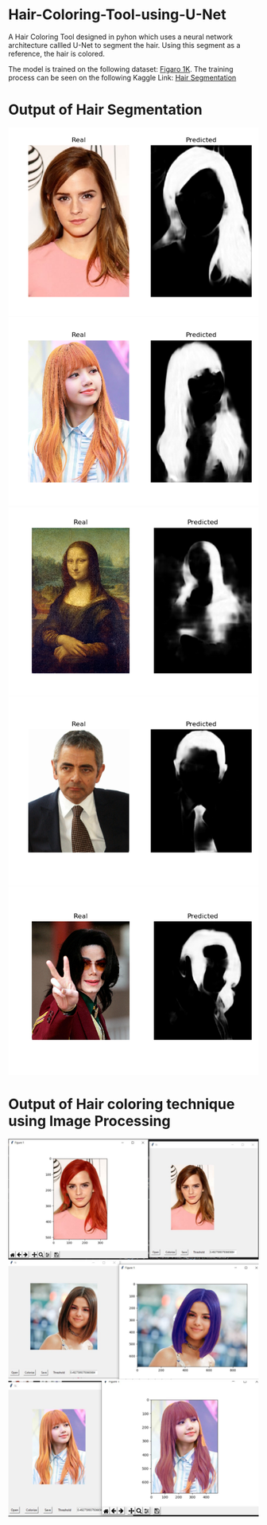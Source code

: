 # Hair-Coloring-Tool-using-U-Net
A Hair Coloring Tool designed in pyhon which uses a neural network architecture callled U-Net to segment the hair. Using this segment as a reference, the hair is colored.


The model is trained on the following dataset: [Figaro 1K](http://projects.i-ctm.eu/it/progetto/figaro-1k). The training process can be seen on the following Kaggle Link: [Hair Segmentation](https://www.kaggle.com/rahuldshetty/hair-segmentation-using-u-net)

# Output of Hair Segmentation
![Fig1](https://raw.githubusercontent.com/rahuldshetty/Hair-Coloring-Tool-using-U-Net/master/ouput/Figure_1.png)
![Fig2](https://raw.githubusercontent.com/rahuldshetty/Hair-Coloring-Tool-using-U-Net/master/ouput/Figure_2.png)
![Fig3](https://raw.githubusercontent.com/rahuldshetty/Hair-Coloring-Tool-using-U-Net/master/ouput/Figure_3.png)
![Fig4](https://raw.githubusercontent.com/rahuldshetty/Hair-Coloring-Tool-using-U-Net/master/ouput/Figure_4.png)
![Fig5](https://raw.githubusercontent.com/rahuldshetty/Hair-Coloring-Tool-using-U-Net/master/ouput/Figure_5.png)

# Output of Hair coloring technique using Image Processing

![Tool1](https://raw.githubusercontent.com/rahuldshetty/Hair-Coloring-Tool-using-U-Net/master/tool%20output/1.JPG)
![Tool2](https://raw.githubusercontent.com/rahuldshetty/Hair-Coloring-Tool-using-U-Net/master/tool%20output/2.JPG)
![Tool3](https://raw.githubusercontent.com/rahuldshetty/Hair-Coloring-Tool-using-U-Net/master/tool%20output/3.JPG)

